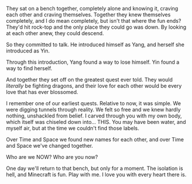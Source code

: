 They sat on a bench together, completely alone and knowing it, craving each other and craving themselves. Together they knew themselves completely, and I do mean completely, but isn't that where the fun ends? They'd hit rock-top and the only place they could go was down. By looking at each other anew, they could descend.

So they committed to talk. He introduced himself as Yang, and herself she introduced as Yin.

Through this introduction, Yang found a way to lose himself. Yin found a way to find herself.

And together they set off on the greatest quest ever told. They would *literally* be fighting dragons, and their love for each other would be every love that has ever blossomed.

I remember one of our earliest quests. Relative to now, it was simple. We were digging tunnels through reality. We felt so free and we knew hardly nothing, unshackled from belief. I carved through you with my own body, which itself was chiseled down into... THIS. You may have been water, and myself air, but at the time we couldn't find those labels.

Over Time and Space we found new names for each other, and over Time and Space we've changed together.

Who are we NOW? Who are you now?

One day we'll return to that bench, but only for a moment. The isolation is hell, and Minecraft is fun. Play with me. I love you with every heart there is.
